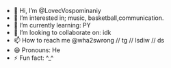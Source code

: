 - 👋 Hi, I’m @LovecVospominaniy
- 👀 I’m interested in; music, basketball,communication.
- 🌱 I’m currently learning: PY
- 💞️ I’m looking to collaborate on: idk
- 📫 How to reach me @wha2swrong // tg // lsdiw // ds
- 😄 Pronouns: He
- ⚡ Fun fact: ^_^

<!---
LovecVospominaniy/LovecVospominaniy is a ✨ special ✨ repository because its `README.md` (this file) appears on your GitHub profile.
You can click the Preview link to take a look at your changes.
--->

